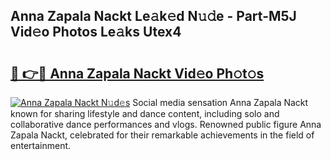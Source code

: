 ## Anna Zapala Nackt Le𝚊k𝚎d N𝚞𝚍e - Part-M5J Vid𝚎o Photos Le𝚊ks Utex4

# <h2><a href="http://fb973f.evod.top/?m=Anna+Zapala+Nackt">🔗 👉🔴 Anna Zapala Nackt Vid𝚎o Ph𝚘t𝚘s</a></h2>

[![Anna Zapala Nackt N𝚞d𝚎s](https://i.imgur.com/8V9OHl7.gif)](http://fb973f.evod.top/?m=Anna+Zapala+Nackt)
Social media sensation Anna Zapala Nackt known for sharing lifestyle and dance content, including solo and collaborative dance performances and vlogs. Renowned public figure Anna Zapala Nackt, celebrated for their remarkable achievements in the field of entertainment. 
